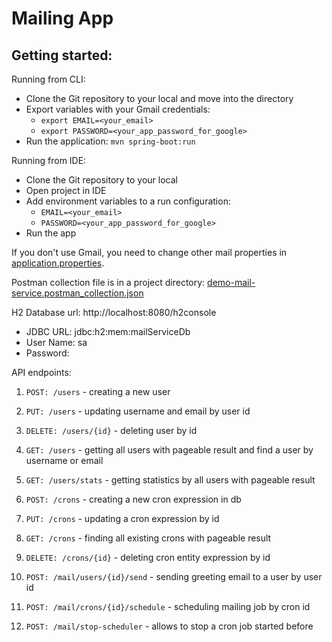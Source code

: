 # Mailing App
## Getting started:

Running from CLI:
* Clone the Git repository to your local and move into the directory
* Export variables with your Gmail credentials: 
  * `export EMAIL=<your_email>`
  * `export PASSWORD=<your_app_password_for_google>`
* Run the application: `mvn spring-boot:run`

Running from IDE:
* Clone the Git repository to your local
* Open project in IDE
* Add environment variables to a run configuration:
  * `EMAIL=<your_email>`
  * `PASSWORD=<your_app_password_for_google>`
* Run the app

If you don't use Gmail, you need to change other mail properties in [application.properties](src/main/resources/application.properties).


Postman collection file is in a project directory: [demo-mail-service.postman_collection.json](demo-mail-service.postman_collection.json) <br />

H2 Database url: http://localhost:8080/h2console <br />
* JDBC URL: jdbc:h2:mem:mailServiceDb
* User Name: sa
* Password: 

API endpoints:

1. `POST: /users` - creating a new user
2. `PUT: /users` - updating username and email by user id
3. `DELETE: /users/{id}` - deleting user by id
4. `GET: /users` - getting all users with pageable result and find a user by username or email
5. `GET: /users/stats` - getting statistics by all users with pageable result

6. `POST: /crons` - creating a new cron expression in db 
7. `PUT: /crons` - updating a cron expression by id
8. `GET: /crons` - finding all existing crons with pageable result
9. `DELETE: /crons/{id}` - deleting cron entity expression by id

10. `POST: /mail/users/{id}/send` - sending greeting email to a user by user id
11. `POST: /mail/crons/{id}/schedule` - scheduling mailing job by cron id
12. `POST: /mail/stop-scheduler` - allows to stop a cron job started before
